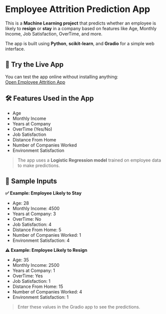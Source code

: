 # Employee Attrition Prediction App

This is a **Machine Learning project** that predicts whether an employee is likely to **resign** or **stay** in a company based on features like Age, Monthly Income, Job Satisfaction, OverTime, and more.  

The app is built using **Python**, **scikit-learn**, and **Gradio** for a simple web interface.


## 🔗 Try the Live App

You can test the app online without installing anything:  
[Open Employee Attrition App](https://huggingface.co/spaces/poojitha1603/employee_attrition_app)



## 🛠️ Features Used in the App

- Age  
- Monthly Income  
- Years at Company  
- OverTime (Yes/No)    
- Job Satisfaction  
- Distance From Home  
- Number of Companies Worked  
- Environment Satisfaction  

> The app uses a **Logistic Regression model** trained on employee data to make predictions.


## 📝 Sample Inputs

**✅ Example: Employee Likely to Stay**  
- Age: 28  
- Monthly Income: 4500  
- Years at Company: 3  
- OverTime: No  
- Job Satisfaction: 4  
- Distance From Home: 5  
- Number of Companies Worked: 1  
- Environment Satisfaction: 4  

**⚠️ Example: Employee Likely to Resign**  
- Age: 35  
- Monthly Income: 2500  
- Years at Company: 1  
- OverTime: Yes  
- Job Satisfaction: 1  
- Distance From Home: 15  
- Number of Companies Worked: 4  
- Environment Satisfaction: 1  

> Enter these values in the Gradio app to see the predictions.
